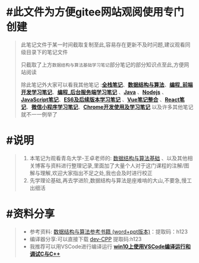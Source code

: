 # #此文件为方便gitee网站观阅使用专门创建

> 此笔记文件于某一时间截取复制至此,容易存在更新不及时问题,建议观看同级目录下的笔记文件
>
> 只截取了上方`数据结构与算法基础学习笔记`部分笔记的部分知识点至此,方便网站阅读
>
> 除此笔记外大家可以看我其他笔记 :**[全栈笔记](https://gitee.com/hongjilin/hongs-study-notes/tree/master)**、**[数据结构与算法](https://gitee.com/hongjilin/hongs-study-notes/tree/master/编程_算法及课程基础学习笔记/数据结构与算法)**、**[编程_前端开发学习笔记](https://gitee.com/hongjilin/hongs-study-notes/tree/master/编程_前端开发学习笔记)**、**[编程_后台服务端学习笔记](https://gitee.com/hongjilin/hongs-study-notes/tree/master/编程_后台服务端学习笔记)** 、**[Java](https://gitee.com/hongjilin/hongs-study-notes/tree/master/编程_后台服务端学习笔记/Java)** 、**[Nodejs](https://gitee.com/hongjilin/hongs-study-notes/tree/master/编程_后台服务端学习笔记/Nodejs)** 、**[JavaScript笔记](https://gitee.com/hongjilin/hongs-study-notes/tree/master/编程_前端开发学习笔记/HTML+CSS+JS基础笔记/JavaScript笔记)**、**[ES6及后续版本学习笔记](https://gitee.com/hongjilin/hongs-study-notes/tree/master/编程_前端开发学习笔记/ES6及后续版本学习笔记)** 、**[Vue笔记整合](https://gitee.com/hongjilin/hongs-study-notes/tree/master/编程_前端开发学习笔记/Vue笔记整合)** 、**[React笔记](https://gitee.com/hongjilin/hongs-study-notes/tree/master/编程_前端开发学习笔记/React笔记)**、**[微信小程序学习笔记](https://gitee.com/hongjilin/hongs-study-notes/tree/master/编程_前端开发学习笔记/微信小程序学习笔记)**、**[Chrome开发使用及学习笔记](https://gitee.com/hongjilin/hongs-study-notes/tree/master/编程_前端开发学习笔记/Chrome开发使用及学习笔记)** 以及许多其他笔记就不一一例举了

# #说明

>1. 本笔记为观看青岛大学-王卓老师的: [数据结构与算法基础](https://www.bilibili.com/video/BV1nJ411V7bd?share_source=copy_web) 、以及其他相关博客与资料进行整理记录,里面加了大量个人对于这门课程的注解/图解与理解,欢迎大家指出不足之处,我也会及时进行校正
>2. 先学理论基础,再去学进阶,数据结构与算法是座难啃的大山,不要急,慢工出细活

# #资料分享

>- 参考资料: [数据结构与算法参考书籍 (word+ppt版本)](https://pan.baidu.com/s/1hBH1U7WrVYA1GV_4WJAOwQ )：提取码：h123
>- 编译器分享:可以直接下载 [dev-CPP](https://pan.baidu.com/s/1CaZ2mDo3Q89u6OA3WJFAAw) 提取码:h123
>- 我推荐可以用VSCode进行编译运行 **[win10上使用VSCode编译运行和调试C与C++](https://gitee.com/hongjilin/hongs-study-notes/tree/master/杂记_其他(如破解与配置)的碎片化笔记/win10上使用VSCode编译运行和调试C与C++)**

